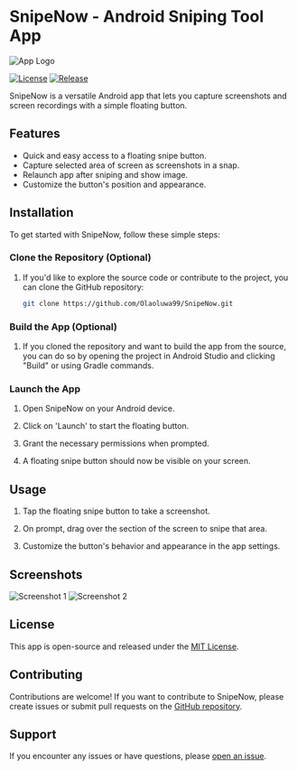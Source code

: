 # SnipeNow - Android Sniping Tool App

![App Logo](https://encrypted-tbn0.gstatic.com/images?q=tbn:ANd9GcSQhYVhuvprIQljGmoyjgZWBoHILO2IDm2YpQ&usqp=CAU)

[![License](https://img.shields.io/badge/License-MIT-blue.svg)](LICENSE)
[![Release](https://img.shields.io/github/v/release/your-username/snipe-now)](https://github.com/Olaoluwa99/SnipeNow/releases)

SnipeNow is a versatile Android app that lets you capture screenshots and screen recordings with a simple floating button.

## Features

- Quick and easy access to a floating snipe button.
- Capture selected area of screen as screenshots in a snap.
- Relaunch app after sniping and show image.
- Customize the button's position and appearance.

## Installation

To get started with SnipeNow, follow these simple steps:

### Clone the Repository (Optional)

1. If you'd like to explore the source code or contribute to the project, you can clone the GitHub repository:

   ```bash
   git clone https://github.com/Olaoluwa99/SnipeNow.git
   ```

### Build the App (Optional)

1. If you cloned the repository and want to build the app from the source, you can do so by opening the project in Android Studio and clicking "Build" or using Gradle commands.

### Launch the App

1. Open SnipeNow on your Android device.

2. Click on 'Launch' to start the floating button. 

3. Grant the necessary permissions when prompted.

4. A floating snipe button should now be visible on your screen.

## Usage

1. Tap the floating snipe button to take a screenshot.
   
2. On prompt, drag over the section of the screen to snipe that area. 

3. Customize the button's behavior and appearance in the app settings.

## Screenshots

![Screenshot 1](url_to_screenshot_1.png)
![Screenshot 2](url_to_screenshot_2.png)

## License

This app is open-source and released under the [MIT License](LICENSE).

## Contributing

Contributions are welcome! If you want to contribute to SnipeNow, please create issues or submit pull requests on the [GitHub repository](https://github.com/your-username/snipe-now).

## Support

If you encounter any issues or have questions, please [open an issue](https://github.com/Olaoluwa99/SnipeNow/issues).
